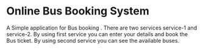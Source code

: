 # Online Bus Booking System
A Simple application for Bus booking .
There are two services service-1 and service-2.
By using first service you can enter your  details and book the Bus ticket.
By using second service you can see the available buses.
